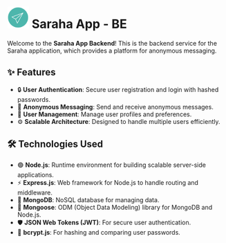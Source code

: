 # <img src="./image/send.png" alt="icon" width="50" height="50"/> Saraha App - BE

Welcome to the **Saraha App Backend**! This is the backend service for the Saraha application, which provides a platform for anonymous messaging.

## ✨ Features

- 🔒 **User Authentication**: Secure user registration and login with hashed passwords.  
- 📨 **Anonymous Messaging**: Send and receive anonymous messages.  
- 👤 **User Management**: Manage user profiles and preferences.  
- ⚙️ **Scalable Architecture**: Designed to handle multiple users efficiently.  

## 🛠️ Technologies Used

- 🟢 **Node.js**: Runtime environment for building scalable server-side applications.  
- ⚡ **Express.js**: Web framework for Node.js to handle routing and middleware.  
- 🍃 **MongoDB**: NoSQL database for managing data.  
- 🧹 **Mongoose**: ODM (Object Data Modeling) library for MongoDB and Node.js.  
- 🛡️ **JSON Web Tokens (JWT)**: For secure user authentication.  
- 🔑 **bcrypt.js**: For hashing and comparing user passwords.  
